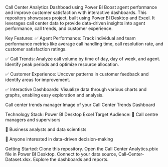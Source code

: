 Call Center Analytics Dashboad using Power BI
Boost agent performance and improve customer satisfaction with interactive dashboards.
This repository showcases project, built using Power BI Desktop and Excel. It leverages call center data to provide data-driven insights into agent performance, call trends, and customer experience.

Key Features:
✅ Agent Performance: Track individual and team performance metrics like average call handling time, call resolution rate, and customer satisfaction ratings.

✅ Call Trends: Analyze call volume by time of day, day of week, and agent. Identify peak periods and optimize resource allocation.

✅ Customer Experience: Uncover patterns in customer feedback and identify areas for improvement.

✅ Interactive Dashboards: Visualize data through various charts and graphs, enabling easy exploration and analysis.

Call center trends manager Image of your Call Center Trends Dashboard

Technology Stack:
Power BI Desktop
Excel
Target Audience:
🔶 Call centre managers and supervisors

🔶 Business analysts and data scientists

🔶 Anyone interested in data-driven decision-making

Getting Started:
Clone this repository.
Open the Call Center Analytics.pbix file in Power BI Desktop.
Connect to your data source, Call-Center-Dataset.xlsx.
Explore the dashboards and reports.
